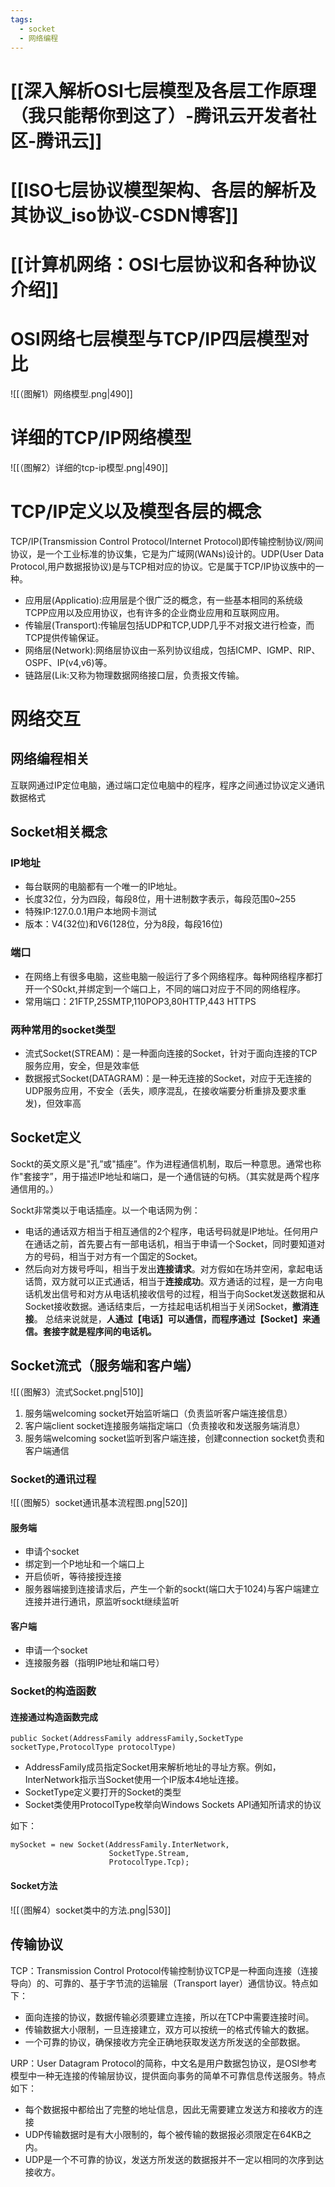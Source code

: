 ```yaml
---
tags:
  - socket
  - 网络编程
---
```

# [[深入解析OSI七层模型及各层工作原理（我只能帮你到这了）-腾讯云开发者社区-腾讯云]]

# [[ISO七层协议模型架构、各层的解析及其协议_iso协议-CSDN博客]]

# [[计算机网络：OSI七层协议和各种协议介绍]]

# OSI网络七层模型与TCP/IP四层模型对比
![[（图解1）网络模型.png|490]]

# 详细的TCP/IP网络模型
![[（图解2）详细的tcp-ip模型.png|490]]

# TCP/IP定义以及模型各层的概念

TCP/IP(Transmission Control Protocol/Internet Protocol)即传输控制协议/网间协议，是一个工业标准的协议集，它是为广域网(WANs)设计的。UDP(User Data Protocol,用户数据报协议)是与TCP相对应的协议。它是属于TCP/IP协议族中的一种。
- 应用层(Applicatio):应用层是个很广泛的概念，有一些基本相同的系统级TCPP应用以及应用协议，也有许多的企业商业应用和互联网应用。
- 传输层(Transport):传输层包括UDP和TCP,UDP几乎不对报文进行检查，而TCP提供传输保证。
- 网络层(Network):网络层协议由一系列协议组成，包括ICMP、IGMP、RIP、OSPF、IP(v4,v6)等。
- 链路层(Lik:又称为物理数据网络接口层，负责报文传输。

# 网络交互

## 网络编程相关

互联网通过IP定位电脑，通过端口定位电脑中的程序，程序之间通过协议定义通讯数据格式

## Socket相关概念

### IP地址

- 每台联网的电脑都有一个唯一的IP地址。
- 长度32位，分为四段，每段8位，用十进制数字表示，每段范围0~255
- 特殊IP:127.0.0.1用户本地网卡测试
- 版本：V4(32位)和V6(128位，分为8段，每段16位)

### 端口

- 在网络上有很多电脑，这些电脑一般运行了多个网络程序。每种网络程序都打开一个S0ckt,并绑定到一个端口上，不同的端口对应于不同的网络程序。
- 常用端口：21FTP,25SMTP,110POP3,80HTTP,443 HTTPS

### 两种常用的socket类型

- 流式Socket(STREAM)：是一种面向连接的Socket，针对于面向连接的TCP服务应用，安全，但是效率低
- 数据报式Socket(DATAGRAM)：是一种无连接的Socket，对应于无连接的UDP服务应用，不安全（丢失，顺序混乱，在接收端要分析重排及要求重发)，但效率高

## Socket定义

Sockt的英文原义是"孔”或"插座”。作为进程通信机制，取后一种意思。通常也称作"套接字”，用于描述IP地址和端口，是一个通信链的句柄。（其实就是两个程序通信用的。）

Sockt非常类以于电话插座。以一个电话网为例：
- 电话的通话双方相当于相互通信的2个程序，电话号码就是IP地址。任何用户在通话之前，首先要占有一部电话机，相当于申请一个Socket，同时要知道对方的号码，相当于对方有一个国定的Socket。
- 然后向对方拨号呼叫，相当于发出**连接请求**。对方假如在场并空闲，拿起电话话筒，双方就可以正式通话，相当于**连接成功**。双方通话的过程，是一方向电话机发出信号和对方从电话机接收信号的过程，相当于向Socket发送数据和从Socket接收数据。通话结束后，一方挂起电话机相当于关闭Socket，**撤消连接**。
总结来说就是，**人通过【电话】可以通信，而程序通过【Socket】来通信。套接字就是程序间的电话机。**

## Socket流式（服务端和客户端）
![[（图解3）流式Socket.png|510]]
1. 服务端welcoming socket开始监听端口（负责监听客户端连接信息）
2. 客户端client socket连接服务端指定端口（负责接收和发送服务端消息）
3. 服务端welcoming socket监听到客户端连接，创建connection socket负责和客户端通信

### Socket的通讯过程

![[（图解5）socket通讯基本流程图.png|520]]
#### 服务端

- 申请个socket
- 绑定到一个P地址和一个端口上
- 开启侦听，等待接授连接
- 服务器端接到连接请求后，产生一个新的sockt(端口大于1024)与客户端建立连接并进行通讯，原监听sockt继续监听

#### 客户端

- 申请一个socket
- 连接服务器（指明IP地址和端口号）

### Socket的构造函数

#### 连接通过构造函数完成

```CSharp
public Socket(AddressFamily addressFamily,SocketType socketType,ProtocolType protocolType)
```
- AddressFamily成员指定Socket用来解析地址的寻址方察。例如，InterNetwork指示当Socket使用一个IP版本4地址连接。
- SocketType定义要打开的Socket的类型
- Socket类使用ProtocolType枚举向Windows Sockets API通知所请求的协议

如下：
```CSharp
mySocket = new Socket(AddressFamily.InterNetwork,
					  SocketType.Stream,
					  ProtocolType.Tcp);
```

#### Socket方法

![[（图解4）socket类中的方法.png|530]]

## 传输协议

TCP：Transmission Control Protocol传输控制协议TCP是一种面向连接（连接导向）的、可靠的、基于字节流的运输层（Transport layer）通信协议。特点如下：
- 面向连接的协议，数据传输必须要建立连接，所以在TCP中需要连接时间。
- 传输数据大小限制，一旦连接建立，双方可以按统一的格式传输大的数据。
- 一个可靠的协议，确保接收方完全正确地获取发送方所发送的全部数据。

URP：User Datagram Protocol的简称，中文名是用户数据包协议，是OSI参考模型中一种无连接的传输层协议，提供面向事务的简单不可靠信息传送服务。特点如下：
- 每个数据报中都给出了完整的地址信息，因此无需要建立发送方和接收方的连接
- UDP传输数据时是有大小限制的，每个被传输的数据报必须限定在64KB之内。
- UDP是一个不可靠的协议，发送方所发送的数据报并不一定以相同的次序到达接收方。